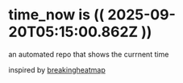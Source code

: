 # time_now is (( 2025-09-20T05:15:00.862Z ))

an automated repo that shows the currnent time

inspired by [breakingheatmap](https://github.com/breakingheatmap/breakingheatmap)